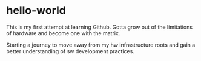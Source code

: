 # hello-world
This is my first attempt at learning Github.  Gotta grow out of the limitations of hardware and become one with the matrix.

Starting a journey to move away from my hw infrastructure roots and gain a better understanding of sw development practices.

